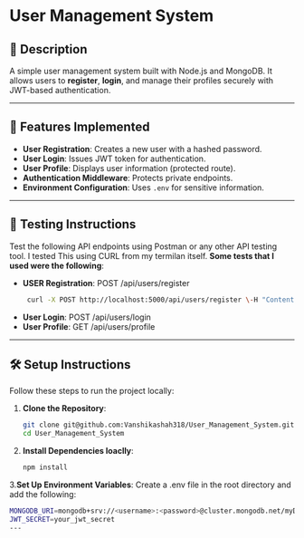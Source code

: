 
# User Management System

## 📑 Description  
A simple user management system built with Node.js and MongoDB. It allows users to **register**, **login**, and manage their profiles securely with JWT-based authentication.

---

## 🚀 Features Implemented  
- **User Registration**: Creates a new user with a hashed password.  
- **User Login**: Issues JWT token for authentication.  
- **User Profile**: Displays user information (protected route).  
- **Authentication Middleware**: Protects private endpoints.  
- **Environment Configuration**: Uses `.env` for sensitive information.

---

## 🧪 Testing Instructions
Test the following API endpoints using Postman or any other API testing tool.
I tested This using CURL from my termilan itself.
**Some tests that I used were the following**:
- **USER Registration**: POST /api/users/register
   ```bash
    curl -X POST http://localhost:5000/api/users/register \-H "Content-Type: application/json" \-d '{"name": "John Doe", "email": "john@example.com", "password": "password123"}'

- **User Login**:  POST /api/users/login
- **User Profile**: GET /api/users/profile

---

## 🛠️ Setup Instructions  
Follow these steps to run the project locally:

1. **Clone the Repository**:
   ```bash
   git clone git@github.com:Vanshikashah318/User_Management_System.git
   cd User_Management_System
2. **Install Dependencies loaclly**:
    ```bash
   npm install

3.**Set Up Environment Variables**:
Create a .env file in the root directory and add the following:
 ```bash
MONGODB_URI=mongodb+srv://<username>:<password>@cluster.mongodb.net/myDatabase?retryWrites=true&w=majority
JWT_SECRET=your_jwt_secret
---



